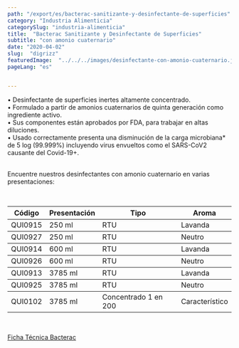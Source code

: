 ```yaml
---
path: "/export/es/bacterac-sanitizante-y-desinfectante-de-superficies"
category: "Industria Alimenticia"
categorySlug: "industria-alimenticia"
title:  "Bacterac Sanitizante y Desinfectante de Superficies"
subtitle: "con amonio cuaternario"
date: "2020-04-02"
slug:  "digrizz"
featuredImage:  "../../../images/desinfectante-con-amonio-cuaternario.jpg"
pageLang: "es"


---
```

• Desinfectante de superficies inertes altamente concentrado. <br/>
• Formulado a partir de amonios cuaternarios de quinta generación como ingrediente activo.<br/>
• Sus componentes están aprobados por FDA, para trabajar en altas diluciones.<br/>
• Usado correctamente presenta una disminución de la carga microbiana* de 5 log (99.999%) incluyendo virus envueltos como el SARS-CoV2 causante del Covid-19+.<br/><br/>

Encuentre nuestros desinfectantes con amonio cuaternario en varias presentaciones:

 <br/>
<table class="table-auto divide-y-0 divide-gray-200">
          <thead class=" bg-white">
            <tr>
              <th scope="col" class="px-2 py-2 text-center text-xs font-medium text-white bg-primary-default  tracking-wider">
                Código
              </th>
              <th scope="col" class="px-2 py-2 text-center text-xs font-medium text-white bg-primary-lighter  tracking-wider">
                Presentación
              </th>
              <th scope="col" class="px-2 py-2 text-center text-xs font-medium text-white bg-primary-default  tracking-wider">
                Tipo
              </th>
               <th scope="col" class="px-2 py-2 text-center text-xs font-medium text-white bg-primary-lighter tracking-wider">
                Aroma
              </th>
            </tr>
          </thead>
          <tbody>
            <tr class="bg-gray-300">
              <td class="px-2 py-2 whitespace-nowrap text-xs text-gray-700 text-center">
              QUI0915
              </td>
              <td class="px-2 py-2 whitespace-nowrap text-xs text-gray-700 text-center">
              250 ml
              </td>
              <td class="px-2 py-2 whitespace-nowrap text-xs text-gray-700 text-center">
              RTU
              </td>
              <td class="px-2 py-2 whitespace-nowrap text-xs text-gray-700 text-center">
              Lavanda
              </td>
            </tr>
          </tbody>
          <tbody>
            <tr class="bg-gray-100">
              <td class="px-2 py-2 whitespace-nowrap text-xs text-gray-700 text-center">
              QUI0927
              </td>
              <td class="px-2 py-2 whitespace-nowrap text-xs text-gray-700 text-center">
              250 ml
              </td>
              <td class="px-2 py-2 whitespace-nowrap text-xs text-gray-700 text-center">
              RTU
              </td>
              <td class="px-2 py-2 whitespace-nowrap text-xs text-gray-700 text-center">
              Neutro
              </td>
            </tr>
          </tbody>
          <tbody>
            <tr class="bg-gray-300">
              <td class="px-2 py-2 whitespace-nowrap text-xs text-gray-700 text-center">
              QUI0914
              </td>
              <td class="px-2 py-2 whitespace-nowrap text-xs text-gray-700 text-center">
              600 ml
              </td>
              <td class="px-2 py-2 whitespace-nowrap text-xs text-gray-700 text-center">
              RTU
              </td>
              <td class="px-2 py-2 whitespace-nowrap text-xs text-gray-700 text-center">
              Lavanda
              </td>
            </tr>
          </tbody>
          <tbody>
            <tr class="bg-gray-100">
              <td class="px-2 py-2 whitespace-nowrap text-xs text-gray-700 text-center">
              QUI0926
              </td>
              <td class="px-2 py-2 whitespace-nowrap text-xs text-gray-700 text-center">
              600 ml
              </td>
              <td class="px-2 py-2 whitespace-nowrap text-xs text-gray-700 text-center">
              RTU
              </td>
              <td class="px-2 py-2 whitespace-nowrap text-xs text-gray-700 text-center">
              Neutro
              </td>
            </tr>
          </tbody>
          <tbody>
            <tr class="bg-gray-300">
              <td class="px-2 py-2 whitespace-nowrap text-xs text-gray-700 text-center">
              QUI0913
              </td>
              <td class="px-2 py-2 whitespace-nowrap text-xs text-gray-700 text-center">
              3785 ml
              </td>
              <td class="px-2 py-2 whitespace-nowrap text-xs text-gray-700 text-center">
              RTU
              </td>
              <td class="px-2 py-2 whitespace-nowrap text-xs text-gray-700 text-center">
              Lavanda
              </td>
            </tr>
          </tbody>
          <tbody>
            <tr class="bg-gray-100">
              <td class="px-2 py-2 whitespace-nowrap text-xs text-gray-700 text-center">
              QUI0925
              </td>
              <td class="px-2 py-2 whitespace-nowrap text-xs text-gray-700 text-center">
              3785 ml
              </td>
              <td class="px-2 py-2 whitespace-nowrap text-xs text-gray-700 text-center">
              RTU
              </td>
              <td class="px-2 py-2 whitespace-nowrap text-xs text-gray-700 text-center">
              Neutro
              </td>
            </tr>
          </tbody>
          <tbody>
            <tr class="bg-gray-300">
              <td class="px-2 py-2 whitespace-nowrap text-xs text-gray-700 text-center">
              QUI0102
              </td>
              <td class="px-2 py-2 whitespace-nowrap text-xs text-gray-700 text-center">
              3785 ml
              </td>
              <td class="px-2 py-2 whitespace-nowrap text-xs text-gray-700 text-center">
              Concentrado 1 en 200
              </td>
              <td class="px-2 py-2 whitespace-nowrap text-xs text-gray-700 text-center">
              Característico
              </td>
            </tr>
          </tbody>
        </table>
        <br>


 <a href="../../../files/FT-bacterac-exportacion.pdf" target="_blank" rel="noopener">Ficha Técnica Bacterac</a>
